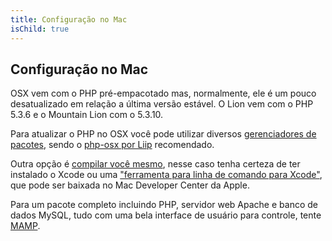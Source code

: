 ```yaml
---
title: Configuração no Mac
isChild: true
---
```


## Configuração no Mac

OSX vem com o PHP pré-empacotado mas, normalmente, ele é um pouco desatualizado em relação a última versão estável. O
Lion vem com o PHP 5.3.6 e o Mountain Lion com o 5.3.10.

Para atualizar o PHP no OSX você pode utilizar diversos [gerenciadores de pacotes][mac-package-managers], sendo o
[php-osx por Liip][php-osx-downloads] recomendado.

Outra opção é [compilar você mesmo][mac-compile], nesse caso tenha certeza de ter instalado o Xcode ou uma ["ferramenta para linha de comando para Xcode"][apple-developer],
que pode ser baixada no Mac Developer Center da Apple.

Para um pacote completo incluindo PHP, servidor web Apache e banco de dados MySQL, tudo com uma bela interface de usuário
para controle, tente [MAMP][mamp-downloads].

[mac-package-managers]: http://www.php.net/manual/en/install.macosx.packages.php
[mac-compile]: http://www.php.net/manual/en/install.macosx.compile.php
[xcode-gcc-substitution]: https://github.com/kennethreitz/osx-gcc-installer
[apple-developer]: https://developer.apple.com/downloads
[mamp-downloads]: http://www.mamp.info/en/downloads/index.html
[php-osx-downloads]: http://php-osx.liip.ch/

